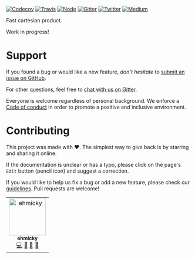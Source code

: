[![Codecov](https://img.shields.io/codecov/c/github/ehmicky/fast-cartesian.svg?label=tested&logo=codecov)](https://codecov.io/gh/ehmicky/fast-cartesian)
[![Travis](https://img.shields.io/badge/cross-platform-4cc61e.svg?logo=travis)](https://travis-ci.org/ehmicky/fast-cartesian)
[![Node](https://img.shields.io/node/v/fast-cartesian.svg?logo=node.js)](https://www.npmjs.com/package/fast-cartesian)
[![Gitter](https://img.shields.io/gitter/room/ehmicky/fast-cartesian.svg?logo=gitter)](https://gitter.im/ehmicky/fast-cartesian)
[![Twitter](https://img.shields.io/badge/%E2%80%8B-twitter-4cc61e.svg?logo=twitter)](https://twitter.com/intent/follow?screen_name=ehmicky)
[![Medium](https://img.shields.io/badge/%E2%80%8B-medium-4cc61e.svg?logo=medium)](https://medium.com/@ehmicky)

Fast cartesian product.

Work in progress!

# Support

If you found a bug or would like a new feature, _don't hesitate_ to
[submit an issue on GitHub](../../issues).

For other questions, feel free to
[chat with us on Gitter](https://gitter.im/ehmicky/fast-cartesian).

Everyone is welcome regardless of personal background. We enforce a
[Code of conduct](CODE_OF_CONDUCT.md) in order to promote a positive and
inclusive environment.

# Contributing

This project was made with ❤️. The simplest way to give back is by starring and
sharing it online.

If the documentation is unclear or has a typo, please click on the page's `Edit`
button (pencil icon) and suggest a correction.

If you would like to help us fix a bug or add a new feature, please check our
[guidelines](CONTRIBUTING.md). Pull requests are welcome!

<!-- Thanks go to our wonderful contributors: -->

<!-- ALL-CONTRIBUTORS-LIST:START -->
<!-- prettier-ignore -->
<table><tr><td align="center"><a href="https://twitter.com/ehmicky"><img src="https://avatars2.githubusercontent.com/u/8136211?v=4" width="100px;" alt="ehmicky"/><br /><sub><b>ehmicky</b></sub></a><br /><a href="https://github.com/ehmicky/fast-cartesian/commits?author=ehmicky" title="Code">💻</a> <a href="#design-ehmicky" title="Design">🎨</a> <a href="#ideas-ehmicky" title="Ideas, Planning, & Feedback">🤔</a> <a href="https://github.com/ehmicky/fast-cartesian/commits?author=ehmicky" title="Documentation">📖</a></td></tr></table>

<!-- ALL-CONTRIBUTORS-LIST:END -->
